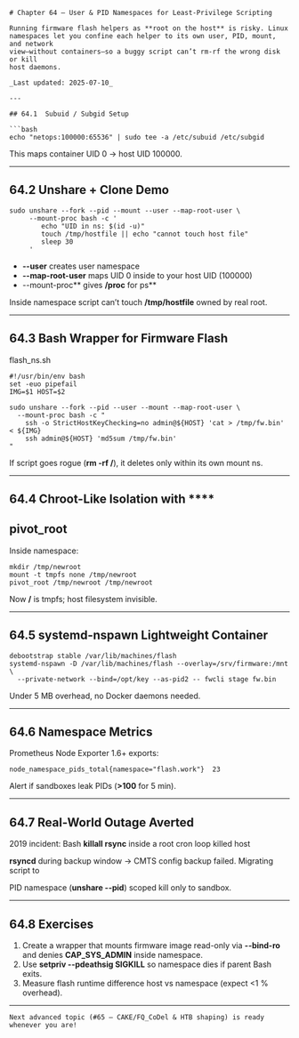 
```
# Chapter 64 – User & PID Namespaces for Least-Privilege Scripting

Running firmware flash helpers as **root on the host** is risky. Linux
namespaces let you confine each helper to its own user, PID, mount, and network
view—without containers—so a buggy script can’t rm-rf the wrong disk or kill
host daemons.

_Last updated: 2025-07-10_

---

## 64.1  Subuid / Subgid Setup

```bash
echo "netops:100000:65536" | sudo tee -a /etc/subuid /etc/subgid
```

This maps container UID 0 → host UID 100000.

---

## **64.2**  **Unshare + Clone Demo**

```
sudo unshare --fork --pid --mount --user --map-root-user \
     --mount-proc bash -c '
        echo "UID in ns: $(id -u)"
        touch /tmp/hostfile || echo "cannot touch host file"
        sleep 30
     '
```

* **--user** creates user namespace
* **--map-root-user** maps UID 0 inside to your host UID (100000)
* --mount-proc** gives **/proc** for ps**

Inside namespace script can’t touch **/tmp/hostfile** owned by real root.

---

## **64.3**  **Bash Wrapper for Firmware Flash**

flash_ns.sh

```
#!/usr/bin/env bash
set -euo pipefail
IMG=$1 HOST=$2

sudo unshare --fork --pid --user --mount --map-root-user \
  --mount-proc bash -c "
    ssh -o StrictHostKeyChecking=no admin@${HOST} 'cat > /tmp/fw.bin' < ${IMG}
    ssh admin@${HOST} 'md5sum /tmp/fw.bin'
"
```

If script goes rogue (**rm -rf /**), it deletes only within its own mount ns.

---

## **64.4**  **Chroot-Like Isolation with** ****

## **pivot_root**

Inside namespace:

```
mkdir /tmp/newroot
mount -t tmpfs none /tmp/newroot
pivot_root /tmp/newroot /tmp/newroot
```

Now **/** is tmpfs; host filesystem invisible.

---

## **64.5**  **systemd-nspawn Lightweight Container**

```
debootstrap stable /var/lib/machines/flash
systemd-nspawn -D /var/lib/machines/flash --overlay=/srv/firmware:/mnt \
  --private-network --bind=/opt/key --as-pid2 -- fwcli stage fw.bin
```

Under 5 MB overhead, no Docker daemons needed.

---

## **64.6**  **Namespace Metrics**

Prometheus Node Exporter 1.6+ exports:

```
node_namespace_pids_total{namespace="flash.work"}  23
```

Alert if sandboxes leak PIDs (**>100** for 5 min).

---

## **64.7**  **Real-World Outage Averted**

2019 incident: Bash **killall rsync** inside a root cron loop killed host

**rsyncd** during backup window → CMTS config backup failed. Migrating script to

PID namespace (**unshare --pid**) scoped kill only to sandbox.

---

## **64.8**  **Exercises**

1. Create a wrapper that mounts firmware image read-only via **--bind-ro** and
   denies **CAP_SYS_ADMIN** inside namespace.
2. Use **setpriv --pdeathsig SIGKILL** so namespace dies if parent Bash exits.
3. Measure flash runtime difference host vs namespace (expect <1 % overhead).

---

```
Next advanced topic (#65 – CAKE/FQ_CoDel & HTB shaping) is ready whenever you are!
```
